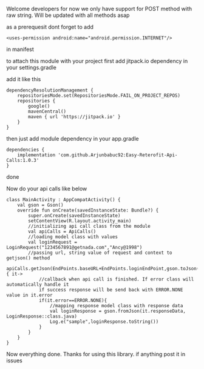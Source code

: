 Welcome developers for now we only have support for POST method with raw string. Will be updated with all methods asap

as a prerequesit dont forget to add 
```
<uses-permission android:name="android.permission.INTERNET"/> 
```
in manifest

to attach this module with your project first add jitpack.io dependency in your settings.gradle

add it like this

```
dependencyResolutionManagement {
    repositoriesMode.set(RepositoriesMode.FAIL_ON_PROJECT_REPOS)
    repositories {
        google()
        mavenCentral()
        maven { url 'https://jitpack.io' }
    }
}
```

then just add module dependency in your app.gradle

```
dependencies {
    implementation 'com.github.Arjunbabuc92:Easy-Reterofit-Api-Calls:1.0.3'
}
```

done

Now do your api calls like below

```
class MainActivity : AppCompatActivity() {
    val gson = Gson()
    override fun onCreate(savedInstanceState: Bundle?) {
        super.onCreate(savedInstanceState)
        setContentView(R.layout.activity_main)
        //initializing api call class from the module
        val apiCalls = ApiCalls()
        //loading model class with values
        val loginRequest = LoginRequest("1234567891@getnada.com","Ancy@1998")
        //passing url, string value of request and context to getjson() method
        apiCalls.getJson(EndPoints.baseURL+EndPoints.loginEndPoint,gson.toJson(loginRequest),this){ it->
            //callback when api call is finished. If error class will automatically handle it 
            if success response will be send back with ERROR.NONE value in it.error
            if(it.error==ERROR.NONE){
                //mapping response model class with response data
                val loginResponse = gson.fromJson(it.responseData, LoginResponse::class.java)
                Log.e("sample",loginResponse.toString())
            }
        }
    }
}
```

Now everything done. Thanks for using this library. if anything post it in issues
